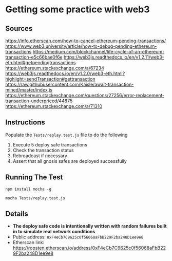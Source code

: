 # Getting some practice with web3

## Sources
https://info.etherscan.com/how-to-cancel-ethereum-pending-transactions/
https://www.web3.university/article/how-to-debug-pending-ethereum-transactions
https://medium.com/blockchannel/life-cycle-of-an-ethereum-transaction-e5c66bae0f6e
https://web3js.readthedocs.io/en/v1.2.11/web3-eth.html#getpendingtransactions
https://ethereum.stackexchange.com/a/67234
https://web3js.readthedocs.io/en/v1.2.0/web3-eth.html?highlight=sendTransaction#gettransaction
https://raw.githubusercontent.com/Kaisle/await-transaction-mined/master/index.js
https://ethereum.stackexchange.com/questions/27256/error-replacement-transaction-underpriced/44875
https://ethereum.stackexchange.com/a/71310


## Instructions
Populate the `Tests/replay.test.js` file to do the following
1. Execute 5 deploy safe transactions
2. Check the transaction status
3. Rebroadcast if necessary
4. Assert that all gnosis safes are deployed successfully

## Running The Test
```
npm install mocha -g
```
```
mocha Tests/replay.test.js
```

## Details
- **The deploy safe code is intentionally written with random failures built in to simulate real network conditions**
- Public address: `0xF4eCb7C9625c0f56068aFbB229F2ba248D1ee9e8` 
- Etherscan link: https://ropsten.etherscan.io/address/0xF4eCb7C9625c0f56068aFbB229F2ba248D1ee9e8
